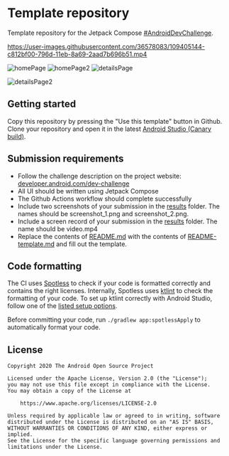 # Template repository

Template repository for the Jetpack Compose [#AndroidDevChallenge](https://developer.android.com/dev-challenge).


https://user-images.githubusercontent.com/36578083/109405144-c812bf00-796d-11eb-8a69-2aad7b696b51.mp4


![homePage](https://user-images.githubusercontent.com/36578083/109405174-00b29880-796e-11eb-9681-335a1394a8e9.png)
![homePage2](https://user-images.githubusercontent.com/36578083/109405180-08723d00-796e-11eb-9dce-a817e909bcb7.png)
![detailsPage](https://user-images.githubusercontent.com/36578083/109405185-0dcf8780-796e-11eb-9000-dee45df77085.png)

![detailsPage2](https://user-images.githubusercontent.com/36578083/109405189-11630e80-796e-11eb-95da-3503b6d683c9.png)

## Getting started
Copy this repository by pressing the "Use this template" button in Github.
Clone your repository and open it in the latest [Android Studio (Canary build)](https://developer.android.com/studio/preview).

## Submission requirements
- Follow the challenge description on the project website: [developer.android.com/dev-challenge](https://developer.android.com/dev-challenge)
- All UI should be written using Jetpack Compose
- The Github Actions workflow should complete successfully
- Include two screenshots of your submission in the [results](results) folder. The names should be
  screenshot_1.png and screenshot_2.png.
- Include a screen record of your submission in the [results](results) folder. The name should be
  video.mp4
- Replace the contents of [README.md](README.md) with the contents of [README-template.md](README-template.md) and fill out the template.

## Code formatting
The CI uses [Spotless](https://github.com/diffplug/spotless) to check if your code is formatted correctly and contains the right licenses.
Internally, Spotless uses [ktlint](https://github.com/pinterest/ktlint) to check the formatting of your code.
To set up ktlint correctly with Android Studio, follow one of the [listed setup options](https://github.com/pinterest/ktlint#-with-intellij-idea).

Before committing your code, run `./gradlew app:spotlessApply` to automatically format your code.

## License
```
Copyright 2020 The Android Open Source Project

Licensed under the Apache License, Version 2.0 (the "License");
you may not use this file except in compliance with the License.
You may obtain a copy of the License at

    https://www.apache.org/licenses/LICENSE-2.0

Unless required by applicable law or agreed to in writing, software
distributed under the License is distributed on an "AS IS" BASIS,
WITHOUT WARRANTIES OR CONDITIONS OF ANY KIND, either express or implied.
See the License for the specific language governing permissions and
limitations under the License.
```
